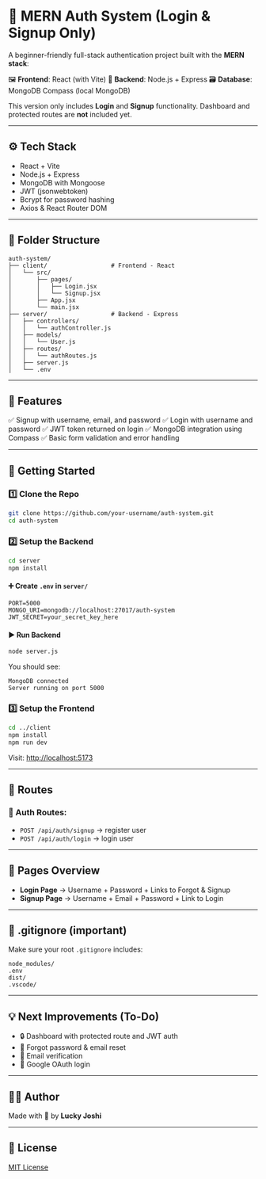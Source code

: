 # 🔐 MERN Auth System (Login & Signup Only)

A beginner-friendly full-stack authentication project built with the **MERN stack**:

🖼️ **Frontend**: React (with Vite)
🧠 **Backend**: Node.js + Express
🗃️ **Database**: MongoDB Compass (local MongoDB)

This version only includes **Login** and **Signup** functionality. Dashboard and protected routes are **not** included yet.

---

## ⚙️ Tech Stack

* React + Vite
* Node.js + Express
* MongoDB with Mongoose
* JWT (jsonwebtoken)
* Bcrypt for password hashing
* Axios & React Router DOM

---

## 📁 Folder Structure

```
auth-system/
├── client/                  # Frontend - React
│   └── src/
│       ├── pages/
│       │   ├── Login.jsx
│       │   └── Signup.jsx
│       ├── App.jsx
│       └── main.jsx
├── server/                  # Backend - Express
│   ├── controllers/
│   │   └── authController.js
│   ├── models/
│   │   └── User.js
│   ├── routes/
│   │   └── authRoutes.js
│   ├── server.js
│   └── .env
```

---

## 🧪 Features

✅ Signup with username, email, and password
✅ Login with username and password
✅ JWT token returned on login
✅ MongoDB integration using Compass
✅ Basic form validation and error handling

---

## 🚀 Getting Started

### 1️⃣ Clone the Repo

```bash
git clone https://github.com/your-username/auth-system.git
cd auth-system
```

### 2️⃣ Setup the Backend

```bash
cd server
npm install
```

#### ➕ Create `.env` in `server/`

```env
PORT=5000
MONGO_URI=mongodb://localhost:27017/auth-system
JWT_SECRET=your_secret_key_here
```

#### ▶️ Run Backend

```bash
node server.js
```

You should see:

```
MongoDB connected
Server running on port 5000
```

### 3️⃣ Setup the Frontend

```bash
cd ../client
npm install
npm run dev
```

Visit: [http://localhost:5173](http://localhost:5173)

---

## 🧭 Routes

### 🔐 Auth Routes:

* `POST /api/auth/signup` → register user
* `POST /api/auth/login` → login user

---

## 📸 Pages Overview

* **Login Page** → Username + Password + Links to Forgot & Signup
* **Signup Page** → Username + Email + Password + Link to Login

---

## 🧼 .gitignore (important)

Make sure your root `.gitignore` includes:

```
node_modules/
.env
dist/
.vscode/
```

---

## 💡 Next Improvements (To-Do)

* 🔒 Dashboard with protected route and JWT auth
* 🔁 Forgot password & email reset
* 📧 Email verification
* 🔐 Google OAuth login

---

## 🧑‍💻 Author

Made with 💙 by **Lucky Joshi**

---

## 📜 License

[MIT License](LICENSE)
